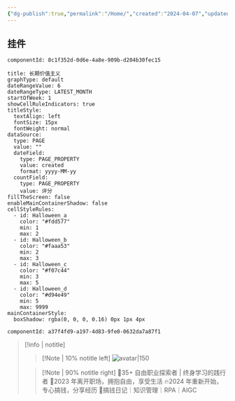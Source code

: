 ```yaml
---
{"dg-publish":true,"permalink":"/Home/","created":"2024-04-07","updated":"2024-04-08"}
---
```


## 挂件
```components
componentId: 8c1f352d-0d6e-4a8e-909b-d204b30fec15

```
```contributionGraph
title: 长期价值主义
graphType: default
dateRangeValue: 6
dateRangeType: LATEST_MONTH
startOfWeek: 1
showCellRuleIndicators: true
titleStyle:
  textAlign: left
  fontSize: 15px
  fontWeight: normal
dataSource:
  type: PAGE
  value: ""
  dateField:
    type: PAGE_PROPERTY
    value: created
    format: yyyy-MM-yy
  countField:
    type: PAGE_PROPERTY
    value: 评分
fillTheScreen: false
enableMainContainerShadow: false
cellStyleRules:
  - id: Halloween_a
    color: "#fdd577"
    min: 1
    max: 2
  - id: Halloween_b
    color: "#faaa53"
    min: 2
    max: 3
  - id: Halloween_c
    color: "#f07c44"
    min: 3
    max: 5
  - id: Halloween_d
    color: "#d94e49"
    min: 5
    max: 9999
mainContainerStyle:
  boxShadow: rgba(0, 0, 0, 0.16) 0px 1px 4px

```
```components
componentId: a37f4fd9-a197-4d83-9fe0-0632da7a87f1

```

> [!info | notitle]
> 
>> [!Note | 10% notitle left]
>> ![avatar|150](http://img.xlg.life/images/202403291818353.jpg)
>
>> [!Note | 90% notitle right]
>> 🌟35+ 自由职业探索者 | 终身学习的践行者 
>> 👀2023 年离开职场，拥抱自由，享受生活 
>> 🔥2024 年重新开始，专心搞钱，分享经历 
>> 🌈搞钱日记｜知识管理｜RPA｜AIGC
>> 
